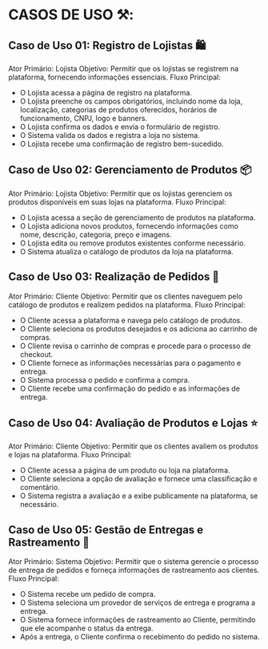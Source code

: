 # CASOS DE USO ⚒️:

## Caso de Uso 01: Registro de Lojistas 🛍️

Ator Primário: Lojista
Objetivo: Permitir que os lojistas se registrem na plataforma, fornecendo informações essenciais.
Fluxo Principal:

- O Lojista acessa a página de registro na plataforma.
- O Lojista preenche os campos obrigatórios, incluindo nome da loja, localização, categorias de produtos oferecidos, horários de funcionamento, CNPJ, logo e banners.
- O Lojista confirma os dados e envia o formulário de registro.
- O Sistema valida os dados e registra a loja no sistema.
- O Lojista recebe uma confirmação de registro bem-sucedido.

## Caso de Uso 02: Gerenciamento de Produtos 📦

Ator Primário: Lojista
Objetivo: Permitir que os lojistas gerenciem os produtos disponíveis em suas lojas na plataforma.
Fluxo Principal:

- O Lojista acessa a seção de gerenciamento de produtos na plataforma.
- O Lojista adiciona novos produtos, fornecendo informações como nome, descrição, categoria, preço e imagens.
- O Lojista edita ou remove produtos existentes conforme necessário.
- O Sistema atualiza o catálogo de produtos da loja na plataforma.

## Caso de Uso 03: Realização de Pedidos 📲

Ator Primário: Cliente
Objetivo: Permitir que os clientes naveguem pelo catálogo de produtos e realizem pedidos na plataforma.
Fluxo Principal:

- O Cliente acessa a plataforma e navega pelo catálogo de produtos.
- O Cliente seleciona os produtos desejados e os adiciona ao carrinho de compras.
- O Cliente revisa o carrinho de compras e procede para o processo de checkout.
- O Cliente fornece as informações necessárias para o pagamento e entrega.
- O Sistema processa o pedido e confirma a compra.
- O Cliente recebe uma confirmação do pedido e as informações de entrega.

## Caso de Uso 04: Avaliação de Produtos e Lojas ⭐

Ator Primário: Cliente
Objetivo: Permitir que os clientes avaliem os produtos e lojas na plataforma.
Fluxo Principal:

- O Cliente acessa a página de um produto ou loja na plataforma.
- O Cliente seleciona a opção de avaliação e fornece uma classificação e comentário.
- O Sistema registra a avaliação e a exibe publicamente na plataforma, se necessário.

## Caso de Uso 05: Gestão de Entregas e Rastreamento 🚚

Ator Primário: Sistema
Objetivo: Permitir que o sistema gerencie o processo de entrega de pedidos e forneça informações de rastreamento aos clientes.
Fluxo Principal:

- O Sistema recebe um pedido de compra.
- O Sistema seleciona um provedor de serviços de entrega e programa a entrega.
- O Sistema fornece informações de rastreamento ao Cliente, permitindo que ele acompanhe o status da entrega.
- Após a entrega, o Cliente confirma o recebimento do pedido no sistema.

